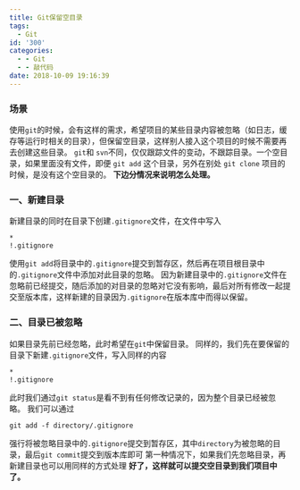 ```yaml
---
title: Git保留空目录
tags:
  - Git
id: '300'
categories:
  - - Git
  - - 敲代码
date: 2018-10-09 19:16:39
---
```


### 场景

使用`git`的时候，会有这样的需求，希望项目的某些目录内容被忽略（如日志，缓存等运行时相关的目录），但保留空目录，这样别人接入这个项目的时候不需要再去创建这些目录。 `git`和 `svn`不同，仅仅跟踪文件的变动，不跟踪目录。一个空目录，如果里面没有文件，即便 `git add` 这个目录，另外在别处 `git clone` 项目的时候，是没有这个空目录的。 **下边分情况来说明怎么处理。**

### 一、新建目录

新建目录的同时在目录下创建`.gitignore`文件，在文件中写入

```vim
*
!.gitignore
```

使用`git add`将目录中的`.gitignore`提交到暂存区，然后再在项目根目录中的`.gitignore`文件中添加对此目录的忽略。 因为新建目录中的`.gitignore`文件在忽略前已经提交，随后添加的对目录的忽略对它没有影响，最后对所有修改一起提交至版本库，这样新建的目录因为`.gitignore`在版本库中而得以保留。

### 二、目录已被忽略

如果目录先前已经忽略，此时希望在`git`中保留目录。 同样的，我们先在要保留的目录下新建`.gitignore`文件，写入同样的内容

```vim
*
!.gitignore
```

此时我们通过`git status`是看不到有任何修改记录的，因为整个目录已经被忽略。 我们可以通过

```vim
git add -f directory/.gitignore
```

强行将被忽略目录中的`.gitignore`提交到暂存区，其中`directory`为被忽略的目录，最后`git commit`提交到版本库即可 第一种情况下，如果我们先忽略目录，再新建目录也可以用同样的方式处理 **好了，这样就可以提交空目录到我们项目中了。**